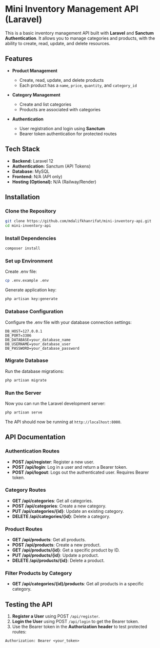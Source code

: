 
# Mini Inventory Management API (Laravel)

This is a basic inventory management API built with **Laravel** and **Sanctum Authentication**. It allows you to manage categories and products, with the ability to create, read, update, and delete resources.

## Features

- **Product Management**
  - Create, read, update, and delete products
  - Each product has a `name`, `price`, `quantity`, and `category_id`
  
- **Category Management**
  - Create and list categories
  - Products are associated with categories
  
- **Authentication**
  - User registration and login using **Sanctum**
  - Bearer token authentication for protected routes

## Tech Stack

- **Backend:** Laravel 12
- **Authentication:** Sanctum (API Tokens)
- **Database:** MySQL
- **Frontend:** N/A (API only)
- **Hosting (Optional):** N/A (Railway/Render)

## Installation

### Clone the Repository
```bash
git clone https://github.com/mdalifkhanrifat/mini-inventory-api.git
cd mini-inventory-api
```

### Install Dependencies
```bash
composer install
```

### Set up Environment
Create .env file:
```bash
cp .env.example .env
```

Generate application key:
```bash
php artisan key:generate
```

### Database Configuration
Configure the .env file with your database connection settings:

```plaintext
DB_HOST=127.0.0.1
DB_PORT=3306
DB_DATABASE=your_database_name
DB_USERNAME=your_database_user
DB_PASSWORD=your_database_password
```

### Migrate Database
Run the database migrations:
```bash
php artisan migrate
```

### Run the Server
Now you can run the Laravel development server:
```bash
php artisan serve
```
The API should now be running at `http://localhost:8000`.

## API Documentation

### Authentication Routes
- **POST /api/register**: Register a new user.
- **POST /api/login**: Log in a user and return a Bearer token.
- **POST /api/logout**: Logs out the authenticated user. Requires Bearer token.

### Category Routes
- **GET /api/categories**: Get all categories.
- **POST /api/categories**: Create a new category.
- **PUT /api/categories/{id}**: Update an existing category.
- **DELETE /api/categories/{id}**: Delete a category.

### Product Routes
- **GET /api/products**: Get all products.
- **POST /api/products**: Create a new product.
- **GET /api/products/{id}**: Get a specific product by ID.
- **PUT /api/products/{id}**: Update a product.
- **DELETE /api/products/{id}**: Delete a product.

### Filter Products by Category
- **GET /api/categories/{id}/products**: Get all products in a specific category.

## Testing the API
1. **Register a User** using POST `/api/register`.
2. **Login the User** using POST `/api/login` to get the Bearer token.
3. Use the Bearer token in the **Authorization header** to test protected routes:
```plaintext
Authorization: Bearer <your_token>
```